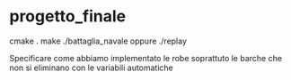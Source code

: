 # progetto_finale

cmake . 
make 
./battaglia_navale oppure ./replay

 Specificare come abbiamo implementato le robe
 soprattuto le barche che non si eliminano con le variabili automatiche